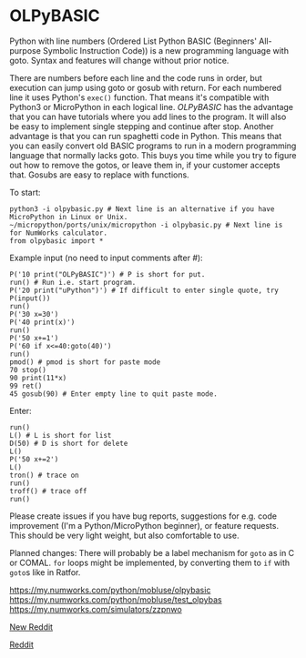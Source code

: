 # OLPyBASIC
Python with line numbers (Ordered List Python BASIC (Beginners' All-purpose Symbolic Instruction Code)) is a new programming language 
with goto. Syntax and features will change without prior notice.

There are numbers before each line and the code runs in order, but execution can jump using goto or gosub with return. 
For each numbered line it uses Python's `exec()` function. That means it's compatible with Python3 or MicroPython in each logical line.
*OLPyBASIC* has the advantage that you can have tutorials where you add lines to the program. It will also be easy to implement 
single stepping and continue after stop. Another advantage is that you can run spaghetti code in Python. This means that you 
can easily convert old BASIC programs to run in a modern programming language that normally lacks goto. This buys you time while you 
try to figure out how to remove the gotos, or leave them in, if your customer accepts that. Gosubs are easy to replace with functions.

To start:

    python3 -i olpybasic.py # Next line is an alternative if you have MicroPython in Linux or Unix.
    ~/micropython/ports/unix/micropython -i olpybasic.py # Next line is for NumWorks calculator.
    from olpybasic import *

Example input (no need to input comments after #):

    P('10 print("OLPyBASIC")') # P is short for put.
    run() # Run i.e. start program.
    P('20 print("uPython")') # If difficult to enter single quote, try P(input())
    run()
    P('30 x=30')
    P('40 print(x)')
    run()
    P('50 x+=1')
    P('60 if x<=40:goto(40)')
    run()
    pmod() # pmod is short for paste mode
    70 stop()
    90 print(11*x)
    99 ret()
    45 gosub(90) # Enter empty line to quit paste mode.

Enter:

    run()
    L() # L is short for list
    D(50) # D is short for delete
    L()
    P('50 x+=2')
    L()
    tron() # trace on
    run()
    troff() # trace off
    run()

Please create issues if you have bug reports, suggestions for e.g. code improvement (I'm a Python/MicroPython beginner), or feature requests. 
This should be very light weight, but also comfortable to use. 

Planned changes: There will probably be a label mechanism for `goto` as in C or COMAL. `for` loops might be implemented, by converting them 
to `if` with `goto`s like in Ratfor.

https://my.numworks.com/python/mobluse/olpybasic
https://my.numworks.com/python/mobluse/test_olpybas
https://my.numworks.com/simulators/zzpnwo

[New Reddit](https://www.reddit.com/r/numworks/comments/qlk3z6/olpybasic_python_with_line_numbers_ordered_list/?utm_source=share&utm_medium=web2x&context=3)

[Reddit](https://www.reddit.com/r/numworks/comments/qlk3z6/olpybasic_python_with_line_numbers_ordered_list/?ref=share&ref_source=link)


